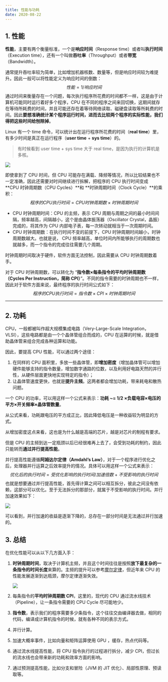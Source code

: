 ```yaml
---
title: 性能与功耗
date: 2020-08-22
---
```




## 1. 性能

**性能**，主要有两个衡量标准，一个是**响应时间**（Response time）或者叫**执行时间**（Execution time），还有一个叫做**吞吐率**（Throughput）或者**带宽**（Bandwidth）。

通常提升吞吐率较为简单，比如增加机器核数、数量等，但是响应时间较为难提升。因此一般可以将性能定义为响应时间的倒数：
$$
性能 = 1 / 响应时间
$$
通过时间来衡量存在一个问题，每次执行程序所花费的时间都不一样，这是由于计算机可能同时运行着好多个程序，CPU 在不同的程序之间来回切换，这期间就存在等待所耗费的时间，并且可能还存在着等待网络读取、磁硬盘读取等所耗费的时间。因此**要想准确统计某个程序运行时间，进而去比较两个程序的实际性能，我们得把这些时间给刨除掉**。

Linux 有一个 time 命令，可以统计出在运行程序所花费的时间（**real time**）里，有多少时间是真正在运行程序（**user time** + **sys time**）的。

> 有时候看到 user time + sys time 大于 real time，是因为执行的计算机是多核。

![](https://static001.geekbang.org/resource/image/0b/00/0b340db019d7e389a2bde4c237ee4700.jpg)

即使拿到了 CPU 时间，但 CPU 可能存在满载、降频等情况，所以比较结果也不一定准确，因此还需要对时间继续进行拆解，把程序的 CPU 执行时间变成 **CPU 时钟周期数（CPU Cycles）**和 **时钟周期时间（Clock Cycle）**的乘积：
$$
程序的 CPU 执行时间 =CPU 时钟周期数×时钟周期时间
$$


- CPU 时钟周期时间：CPU 的主频，表示 CPU 周期与周期之间的最小时间间隔，频率越高，间隔越小，这个是由晶体振荡器（Oscillator Crystal，晶振）完成的，将其作为 CPU 内部电子表，每一次转动就相当于一次周期时间。
- CPU 时钟周期数：在执行时间不变的前提下，CPU 时钟周期时间越小，时钟周期数越大。也就是说， CPU 频率越高，单位时间内所能够执行的周期数也就越多，而一个指令的完成往往需要几个周期。

时钟周期时间取决于硬件，软件方面无法控制，因此需要从 CPU 时钟周期数着手。

对于 CPU 时钟周期数，可以转化为 “**指令数×每条指令的平均时钟周期数（Cycles Per Instruction，简称 CPI）**”。不同的指令需要的时钟周期也不一样，因此对于软件方面来说，最终程序的执行时间公式如下：
$$
程序的 CPU 执行时间 = 指令数×CPI×时钟周期时间
$$

---

## 2. 功耗

CPU，一般都被叫作超大规模集成电路（Very-Large-Scale Integration，VLSI），这些电路都是由一个个晶体管组合而成的，CPU 在运算的时候，就是借助晶体管来组合完成各种运算和功能。

因此，要提高 CPU 性能，可以通过两个途径：

1. 在同样的 CPU 面积里，多放一些晶体管，即**增加密度**（增加晶体管可以增加硬件能够支持的指令数量，增加数字通路的位数，以及利用好电路天然的并行性，从硬件层面更快地实现特定的指令）；
2. 让晶体管速度更快，也就是**提升主频**。这两者都会增加功耗，带来耗电和散热问题。

一个 CPU 的功率，可以用这样一个公式来表示：**功耗 ~= 1/2 ×负载电容×电压的平方×开关频率×晶体管数量**。

从公式来看，功耗跟电压的平方成正比，因此降低电压是一种收益较为明显的方式。

从增加密度这点来看，这也是为什么越是高端的芯片，越是对芯片的制程有要求。

但是 CPU 的主频到达一定瓶颈以后已经很难再上去了，会受到功耗的制约，因此只能转而**通过并行提高性能**。

并行提高性能遵循**阿姆达尔定律（Amdahl’s Law）**，对于一个程序进行优化之后，处理器并行运算之后效率提升的情况。具体可以用这样一个公式来表示：
$$
优化后的执行时间 = 受优化影响的执行时间 / 加速倍数 + 不受影响的执行时间
$$
也就是想要通过并行提高性能，首先得计算之间可以相互拆分，彼此之间没有依赖，这部分可以优化。至于无法拆分的那部分，就属于不受影响的执行时间。并行加速效果如下：

![](https://static001.geekbang.org/resource/image/f1/e5/f1d05ec439e6377803df741bc07b09e5.jpeg)

可以看到，并行加速的收益是逐渐下降的，总存在一部分时间是无法通过并行加速的。

## 3. 总结

在优化性能可以从以下几方面入手：

1. **时钟周期时间**，取决于计算机主频，并且这个时间往往是按照**放下最复杂的一条指令的时间长度**来算的。主频的提升可以参考[摩尔定律](https://zh.wikipedia.org/wiki/%E6%91%A9%E5%B0%94%E5%AE%9A%E5%BE%8B)，但近年来 CPU 的性能发展逐渐到达瓶颈，摩尔定律逐渐失效。

   ![](https://static001.geekbang.org/resource/image/18/80/1826102a89e4cdd31f7573db53dd9280.png)

2. 每条指令的**平均时钟周期数 CPI**，这里的，现代的 CPU 通过流水线技术（Pipeline），让一条指令需要的 CPU Cycle 尽可能地少。

3. **指令数**，表示我们的程序需要多少条指令，这个往往交由编译器去做，相同的代码，编译成计算机指令的时候，就有各种不同的表示方式。

4. 并行计算。

5. 加速大概率事件，比如向量和矩阵运算使用 GPU ，缓存，热点代码等。

6. 通过流水线提高性能，将 CPU 指令执行的过程进行拆分，减少 CPI，但过长的流水线也会带来新的功耗和效率方面的影响。

7. 通过预测提高性能，比如分支和冒险（JVM 的 JIT 优化）、局部性原理、预读取等。
